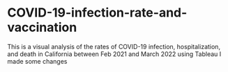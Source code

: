 # COVID-19-infection-rate-and-vaccination 
This is a visual analysis of the rates of COVID-19 infection, hospitalization, and death in California between Feb 2021 and March 2022 using Tableau
I made some changes
